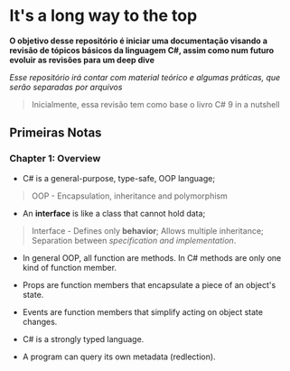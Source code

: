 # It's a long way to the top

**O objetivo desse repositório é iniciar uma documentação visando a revisão de tópicos básicos da linguagem C#, assim como num futuro evoluir as revisões para um deep dive**

*Esse repositório irá contar com material teórico e algumas práticas, que serão separadas por arquivos*

> Inicialmente, essa revisão tem como base o livro C# 9 in a nutshell

## Primeiras Notas

### Chapter 1: Overview

- C# is a general-purpose, type-safe, OOP language;

> OOP - Encapsulation, inheritance and polymorphism

- An **interface** is like a class that cannot hold data;

> Interface - Defines only **behavior**; Allows multiple inheritance; Separation between *specification and implementation*.

- In general OOP, all function are methods. In C# methods are only one kind of function member.

- Props are function members that encapsulate a piece of an object's state.

- Events are function members that simplify acting on object state changes.

- C# is a strongly typed language.

- A program can query its own metadata (redlection).